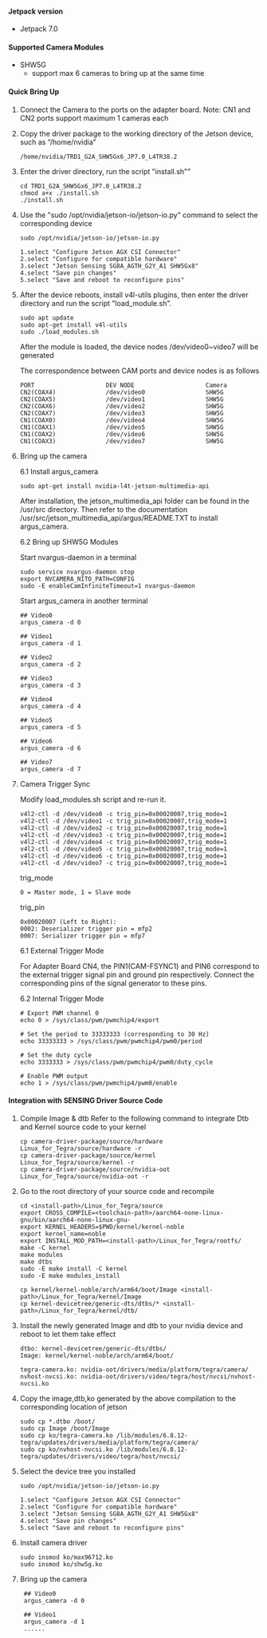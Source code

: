 #### Jetpack version

* Jetpack 7.0

#### Supported Camera Modules

* SHW5G
  * support max 6 cameras to bring up at the same time


#### Quick Bring Up

1. Connect the Camera to the ports on the adapter board.
   Note: CN1 and CN2 ports support maximum 1 cameras each

2. Copy the driver package to the working directory of the Jetson device, such as “/home/nvidia”

   ```
   /home/nvidia/TRD1_G2A_SHW5Gx6_JP7.0_L4TR38.2
   ```
3. Enter the driver directory, run the script "install.sh""

   ```
   cd TRD1_G2A_SHW5Gx6_JP7.0_L4TR38.2
   chmod a+x ./install.sh
   ./install.sh
   ```
4. Use the "sudo /opt/nvidia/jetson-io/jetson-io.py" command to select the corresponding device

   ```
   sudo /opt/nvidia/jetson-io/jetson-io.py

   1.select "Configure Jetson AGX CSI Connector"
   2.select "Configure for compatible hardware"
   3.select "Jetson Sensing SG8A_AGTH_G2Y_A1 SHW5Gx8"
   4.select "Save pin changes"
   5.select "Save and reboot to reconfigure pins"
   ```

5. After the device reboots, install v4l-utils plugins, then enter the driver directory and run the script "load_module.sh".

   ```
   sudo apt update
   sudo apt-get install v4l-utils
   sudo ./load_modules.sh
   ```
   After the module is loaded, the device nodes /dev/video0~video7 will be generated

   The correspondence between CAM ports and device nodes is as follows

    ```
    PORT                    DEV NODE                    Camera
    CN2(COAX4)              /dev/video0                 SHW5G
    CN2(COAX5)              /dev/video1                 SHW5G
    CN2(COAX6)              /dev/video2                 SHW5G
    CN2(COAX7)              /dev/video3                 SHW5G
    CN1(COAX0)              /dev/video4                 SHW5G
    CN1(COAX1)              /dev/video5                 SHW5G
    CN1(COAX2)              /dev/video6                 SHW5G
    CN1(COAX3)              /dev/video7                 SHW5G
 
    ```

6. Bring up the camera

    6.1 Install argus_camera
    ```
    sudo apt-get install nvidia-l4t-jetson-multimedia-api
    ```
    After installation, the jetson_multimedia_api folder can be found in the /usr/src directory. Then refer to the documentation /usr/src/jetson_multimedia_api/argus/README.TXT to install argus_camera.

    6.2 Bring up SHW5G Modules

    Start nvargus-daemon in a terminal
    ```
    sudo service nvargus-daemon stop
    export NVCAMERA_NITO_PATH=CONFIG
    sudo -E enableCamInfiniteTimeout=1 nvargus-daemon
    ```

    Start argus_camera in another terminal
    ```
    ## Video0
    argus_camera -d 0

    ## Video1
    argus_camera -d 1

    ## Video2
    argus_camera -d 2

    ## Video3
    argus_camera -d 3

    ## Video4
    argus_camera -d 4

    ## Video5
    argus_camera -d 5

    ## Video6
    argus_camera -d 6

    ## Video7
    argus_camera -d 7
    ```

7. Camera Trigger Sync

   Modify load_modules.sh script and re-run it.

   ```
   v4l2-ctl -d /dev/video0 -c trig_pin=0x00020007,trig_mode=1
   v4l2-ctl -d /dev/video1 -c trig_pin=0x00020007,trig_mode=1
   v4l2-ctl -d /dev/video2 -c trig_pin=0x00020007,trig_mode=1
   v4l2-ctl -d /dev/video3 -c trig_pin=0x00020007,trig_mode=1
   v4l2-ctl -d /dev/video4 -c trig_pin=0x00020007,trig_mode=1
   v4l2-ctl -d /dev/video5 -c trig_pin=0x00020007,trig_mode=1
   v4l2-ctl -d /dev/video6 -c trig_pin=0x00020007,trig_mode=1
   v4l2-ctl -d /dev/video7 -c trig_pin=0x00020007,trig_mode=1
   ```

   trig_mode
   ```
   0 = Master mode, 1 = Slave mode
   ```

   trig_pin
   ```
   0x00020007 (Left to Right):
   0002: Deserializer trigger pin = mfp2
   0007: Serializer trigger pin = mfp7
   ```

   6.1 External Trigger Mode

   For Adapter Board CN4, the PIN1(CAM-FSYNC1) and PIN6 correspond to the external trigger signal pin and ground pin respectively. 
   Connect the corresponding pins of the signal generator to these pins.

   6.2 Internal Trigger Mode

   ```
   # Export PWM channel 0
   echo 0 > /sys/class/pwm/pwmchip4/export

   # Set the period to 33333333 (corresponding to 30 Hz)
   echo 33333333 > /sys/class/pwm/pwmchip4/pwm0/period

   # Set the duty cycle
   echo 3333333 > /sys/class/pwm/pwmchip4/pwm0/duty_cycle

   # Enable PWM output
   echo 1 > /sys/class/pwm/pwmchip4/pwm0/enable
   ```

#### Integration with SENSING Driver Source Code

1. Compile Image & dtb
   Refer to the following command to integrate Dtb and Kernel source code to your kernel

   ```
   cp camera-driver-package/source/hardware Linux_for_Tegra/source/hardware -r
   cp camera-driver-package/source/kernel Linux_for_Tegra/source/kernel -r
   cp camera-driver-package/source/nvidia-oot Linux_for_Tegra/source/nvidia-oot -r
   ```
2. Go to the root directory of your source code and recompile

   ```
   cd <install-path>/Linux_for_Tegra/source
   export CROSS_COMPILE=<toolchain-path>/aarch64-none-linux-gnu/bin/aarch64-none-linux-gnu-
   export KERNEL_HEADERS=$PWD/kernel/kernel-noble
   export kernel_name=noble
   export INSTALL_MOD_PATH=<install-path>/Linux_for_Tegra/rootfs/
   make -C kernel
   make modules
   make dtbs
   sudo -E make install -C kernel
   sudo -E make modules_install

   cp kernel/kernel-noble/arch/arm64/boot/Image <install-path>/Linux_for_Tegra/kernel/Image
   cp kernel-devicetree/generic-dts/dtbs/* <install-path>/Linux_for_Tegra/kernel/dtb/
   ```
3. Install the newly generated Image and dtb to your nvidia device and reboot to let them take effect

   ```
   dtbo: kernel-devicetree/generic-dts/dtbs/
   Image: kernel/kernel-noble/arch/arm64/boot/

   tegra-camera.ko: nvidia-oot/drivers/media/platform/tegra/camera/
   nvhost-nvcsi.ko: nvidia-oot/drivers/video/tegra/host/nvcsi/nvhost-nvcsi.ko
   ```
4. Copy the image,dtb,ko generated by the above compilation to the corresponding location of jetson

   ```
   sudo cp *.dtbo /boot/
   sudo cp Image /boot/Image
   sudo cp ko/tegra-camera.ko /lib/modules/6.8.12-tegra/updates/drivers/media/platform/tegra/camera/
   sudo cp ko/nvhost-nvcsi.ko /lib/modules/6.8.12-tegra/updates/drivers/video/tegra/host/nvcsi/
   ```
5. Select the device tree you installed

   ```
   sudo /opt/nvidia/jetson-io/jetson-io.py

   1.select "Configure Jetson AGX CSI Connector"
   2.select "Configure for compatible hardware"
   3.select "Jetson Sensing SG8A_AGTH_G2Y_A1 SHW5Gx8"
   4.select "Save pin changes"
   5.select "Save and reboot to reconfigure pins"
   ```
6. Install camera driver

   ```
   sudo insmod ko/max96712.ko
   sudo insmod ko/shw5g.ko
   ```
7. Bring up the camera

   ```
    ## Video0
    argus_camera -d 0

    ## Video1
    argus_camera -d 1
    ......
   ```